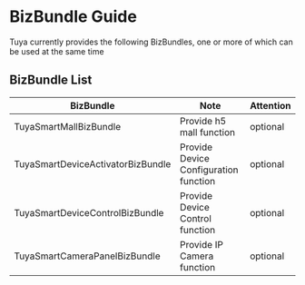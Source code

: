 # BizBundle Guide

Tuya currently provides the following BizBundles, one or more of which can be used at the same time

## BizBundle List
| BizBundle    | Note                            | Attention|
| ---- | ---- | ---- |
| TuyaSmartMallBizBundle      | Provide h5 mall function                         | optional |
| TuyaSmartDeviceActivatorBizBundle      | Provide Device Configuration function  | optional |
| TuyaSmartDeviceControlBizBundle      | Provide Device Control function   |   optional |
|TuyaSmartCameraPanelBizBundle|Provide IP Camera function| optional|

